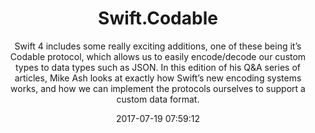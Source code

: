 ---
title: "Swift.Codable"
subtitle: "Swift 4 includes some really exciting additions, one of these being it’s Codable protocol, which allows us to easily encode/decode our custom types to data types such as JSON. In this edition of his Q&A series of articles, Mike Ash looks at exactly how Swift’s new encoding systems works, and how we can implement the protocols ourselves to support a custom data format."
tags: ["swift-4","codable"]
link: "https://www.mikeash.com/pyblog/friday-qa-2017-07-14-swiftcodable.html"
date: "2017-07-19 07:59:12"
---